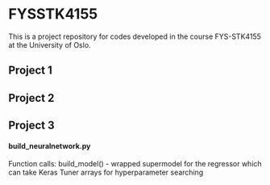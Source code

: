 # FYSSTK4155

This is a project repository for codes developed in the course FYS-STK4155 at the University of Oslo.

## Project 1

## Project 2

## Project 3

#### build_neuralnetwork.py
Function calls: 
  build_model() - wrapped supermodel for the regressor which can take Keras Tuner arrays for hyperparameter searching
  
